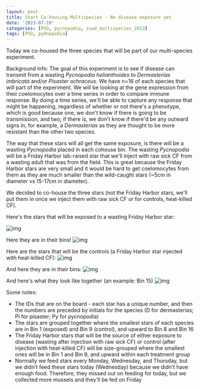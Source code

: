 ```yaml
---
layout: post
title: Start Co-housing Multispecies - No disease exposure yet
date: '2023-07-19'
categories: [PhD, pycnopodia, sswd_multispecies_2023]
tags: [PhD, pydnopodia]
---
```

Today we co-housed the three species that will be part of our multi-species experiment.

Background info:
The goal of this experiment is to see if disease can transmit from a wasting _Pycnopodia helianthoides_ to _Dermasterias imbricata_ and/or _Pisaster ochraceus_. We have n=16 of each species that will part of the experiment. We will be looking at the gene expression from their coelomocytes over a time series in order to compare immune response. By doing a time series, we'll be able to capture any response that might be happening, regardless of whether or not there's a phenotype, which is good because one, we don't know if there is going to be transmission, and two, if there is, we don't know if there'd be any outward signs in, for example, a _Dermasterias_ as they are thought to be more resistant than the other two species.

The way that these stars will all get the same exposure, is there will be a wasting _Pycnopodia_ placed in each cohouse bin. The wasting _Pycnopodia_ will be a Friday Harbor lab-raised star that we'll inject with raw sick CF from a wasting adult that was from the field. This is great because the Friday Harbor stars are very small and it would be hard to get coelomocytes from them as they are much smaller than the wild-caught stars (~5cm in diameter vs 15-17cm in diameter).

We decided to co-house the three stars (not the Friday Harbor stars, we'll put them in once we inject them with raw sick CF or for controls, heat-killed CF).

Here's the stars that will be exposed to a wasting Friday Harbor star:

![img](https://github.com/grace-ac/grace-ac.github.io/blob/367cc89343312201a61c7e0fe5fd4222110700f8/notebook-images/2023-07-19/20230719_B1-B8_star_IDS.jpeg)

Here they are in their bins!
![img](https://github.com/grace-ac/grace-ac.github.io/blob/367cc89343312201a61c7e0fe5fd4222110700f8/notebook-images/2023-07-19/20230719_B1-B8.JPG)

Here are the stars that will be the controls (a Friday Harbor star injected with heat-killed CF):
![img](https://github.com/grace-ac/grace-ac.github.io/blob/367cc89343312201a61c7e0fe5fd4222110700f8/notebook-images/2023-07-19/20230719_B9-B16_star_IDS.jpeg)

And here they are in their bins:
![img](https://github.com/grace-ac/grace-ac.github.io/blob/367cc89343312201a61c7e0fe5fd4222110700f8/notebook-images/2023-07-19/20230719_B9-B16.JPG)

And here's what they look like together (an example: Bin 15)
![img](https://github.com/grace-ac/grace-ac.github.io/blob/367cc89343312201a61c7e0fe5fd4222110700f8/notebook-images/2023-07-19/20230719_three_species_example_pic_bin15.JPG)


Some notes:
- The IDs that are on the board - each star has a unique number, and then the numbers are preceded by initials for the species (D for dermasterias; Pi for pisaster; Py for pycnopodia)
- The stars are grouped together where the smallest stars of each species are in Bin 1 (exposed) and Bin 9 (control), and upward to Bin 8 and Bin 16
- The Friday Harbor stars that will be the source of either exposure to disease (wasting after injection with raw sick CF) or control (after injection with heat-killed CF) will be size-grouped where the smallest ones will be in Bin 1 and Bin 9, and upward within each treatment group
- Normally we feed stars every Monday, Wednesday, and Thursday, but we didn't feed these stars today (Wednesday) because we didn't have enough food. Therefore, they missed out on feeding for today, but we collected more mussels and they'll be fed on Friday
